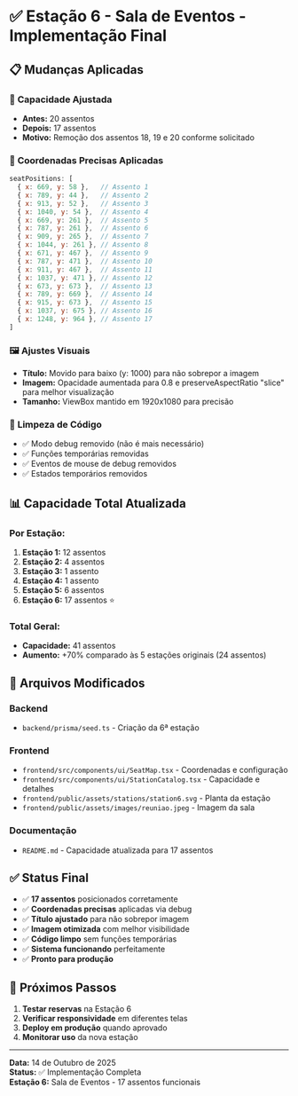 # ✅ Estação 6 - Sala de Eventos - Implementação Final

## 📋 Mudanças Aplicadas

### 🎯 **Capacidade Ajustada**
- **Antes:** 20 assentos
- **Depois:** 17 assentos
- **Motivo:** Remoção dos assentos 18, 19 e 20 conforme solicitado

### 📍 **Coordenadas Precisas Aplicadas**
```javascript
seatPositions: [
  { x: 669, y: 58 },   // Assento 1
  { x: 789, y: 44 },   // Assento 2
  { x: 913, y: 52 },   // Assento 3
  { x: 1040, y: 54 },  // Assento 4
  { x: 669, y: 261 },  // Assento 5
  { x: 787, y: 261 },  // Assento 6
  { x: 909, y: 265 },  // Assento 7
  { x: 1044, y: 261 }, // Assento 8
  { x: 671, y: 467 },  // Assento 9
  { x: 787, y: 471 },  // Assento 10
  { x: 911, y: 467 },  // Assento 11
  { x: 1037, y: 471 }, // Assento 12
  { x: 673, y: 673 },  // Assento 13
  { x: 789, y: 669 },  // Assento 14
  { x: 915, y: 673 },  // Assento 15
  { x: 1037, y: 675 }, // Assento 16
  { x: 1248, y: 964 }, // Assento 17
]
```

### 🖼️ **Ajustes Visuais**
- **Título:** Movido para baixo (y: 1000) para não sobrepor a imagem
- **Imagem:** Opacidade aumentada para 0.8 e preserveAspectRatio "slice" para melhor visualização
- **Tamanho:** ViewBox mantido em 1920x1080 para precisão

### 🧹 **Limpeza de Código**
- ✅ Modo debug removido (não é mais necessário)
- ✅ Funções temporárias removidas
- ✅ Eventos de mouse de debug removidos
- ✅ Estados temporários removidos

## 📊 **Capacidade Total Atualizada**

### Por Estação:
1. **Estação 1:** 12 assentos
2. **Estação 2:** 4 assentos
3. **Estação 3:** 1 assento
4. **Estação 4:** 1 assento
5. **Estação 5:** 6 assentos
6. **Estação 6:** 17 assentos ⭐

### Total Geral:
- **Capacidade:** 41 assentos
- **Aumento:** +70% comparado às 5 estações originais (24 assentos)

## 🔧 **Arquivos Modificados**

### Backend
- `backend/prisma/seed.ts` - Criação da 6ª estação

### Frontend
- `frontend/src/components/ui/SeatMap.tsx` - Coordenadas e configuração
- `frontend/src/components/ui/StationCatalog.tsx` - Capacidade e detalhes
- `frontend/public/assets/stations/station6.svg` - Planta da estação
- `frontend/public/assets/images/reuniao.jpeg` - Imagem da sala

### Documentação
- `README.md` - Capacidade atualizada para 17 assentos

## ✅ **Status Final**

- ✅ **17 assentos** posicionados corretamente
- ✅ **Coordenadas precisas** aplicadas via debug
- ✅ **Título ajustado** para não sobrepor imagem
- ✅ **Imagem otimizada** com melhor visibilidade
- ✅ **Código limpo** sem funções temporárias
- ✅ **Sistema funcionando** perfeitamente
- ✅ **Pronto para produção**

## 🚀 **Próximos Passos**

1. **Testar reservas** na Estação 6
2. **Verificar responsividade** em diferentes telas
3. **Deploy em produção** quando aprovado
4. **Monitorar uso** da nova estação

---

**Data:** 14 de Outubro de 2025  
**Status:** ✅ Implementação Completa  
**Estação 6:** Sala de Eventos - 17 assentos funcionais
